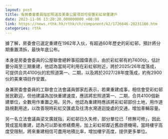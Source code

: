 ```yaml
---
layout: post
title: 有房委會委員指宏照道及美東公屋項目可安置彩虹邨重建戶
date: 2023-11-06 13:20:20.000000000 +08:00
link: https://news.rthk.hk/rthk/ch/component/k2/1726646-20231106.htm
categories: rthk
---
```


據了解，房委會已選定重建在1962年入伙，有超過60年歷史的彩虹邨，預計將分期重置清拆，最快年底公布。

本身是房委會委員的公屋聯會總幹事招國偉表示，由於彩虹邨有約7400伙，估計要分兩至三期重建，他認為當局可利用在彩虹邨附近，將於2025/26年度落成，可提供合共4100伙的宏照道第一、二期，以及將於2027/28年度落成，約有2900伙的美東項目作安置。

身兼房委會委員的工聯會立法會議員鄧家彪表示，若果重建成事，相信會受彩虹邨居民歡迎，但他建議為加快重建速度，應該將宏照道第一、二期，合共4100個新建單位，全數用作重置之用。另外，他認為重建時應該將彩虹邨部份土地，用作道路規劃用途，以改善現時彩虹交匯處及往清水灣道迴旋處的交通，增加車輛容量。

另一名立法會議員梁文廣就指，彩虹邨日久失修，部分單位已「修無可修」，因此贊成當局重建，認為可以節省修繕費用，加上彩虹邨鄰近舊啟德機場，當時樓宇高度受限制，將來重建相信可盡用地積比率，增加樓宇高度，提供更多單位。
